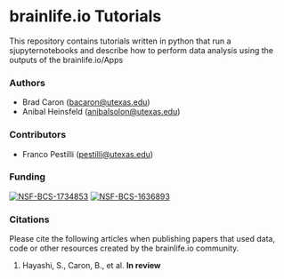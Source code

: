 # brainlife.io Tutorials

This repository contains tutorials written in python that run a sjupyternotebooks and describe how to perform data analysis using the outputs of the brainlife.io/Apps

### Authors
- Brad Caron (bacaron@utexas.edu)
- Anibal Heinsfeld (anibalsolon@utexas.edu)

### Contributors
- Franco Pestilli (pestilli@utexas.edu)

### Funding
[![NSF-BCS-1734853](https://img.shields.io/badge/NSF_BCS-1734853-blue.svg)](https://nsf.gov/awardsearch/showAward?AWD_ID=1734853)
[![NSF-BCS-1636893](https://img.shields.io/badge/NSF_BCS-1636893-blue.svg)](https://nsf.gov/awardsearch/showAward?AWD_ID=1636893)

### Citations

Please cite the following articles when publishing papers that used data, code or other resources created by the brainlife.io community.

1. Hayashi, S., Caron, B., et al. **In review**
